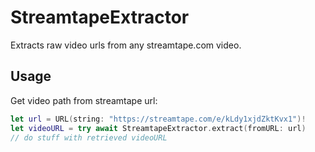 # StreamtapeExtractor

Extracts raw video urls from any streamtape.com video.

## Usage
Get video path from streamtape url:
```swift
let url = URL(string: "https://streamtape.com/e/kLdy1xjdZktKvx1")!
let videoURL = try await StreamtapeExtractor.extract(fromURL: url)
// do stuff with retrieved videoURL
```

